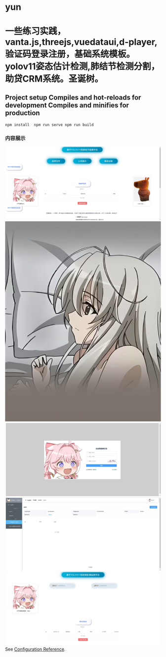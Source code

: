 # yun
# 一些练习实践，vanta.js,threejs,vuedataui,d-player,验证码登录注册，基础系统模板。yolov11姿态估计检测,肺结节检测分割，助贷CRM系统。圣诞树。
## Project setup  Compiles and hot-reloads for development  Compiles and minifies for production
```
npm install  npm run serve npm run build
```

### 内容展示
![image](rotate_tree/肺结节检测.png)
![image](rotate_tree/ttttt.jpg)
![image](rotate_tree/crm.png)
![image](rotate_tree/系统.png)
![image](rotate_tree/pose.png)
See [Configuration Reference](https://cli.vuejs.org/config/).

